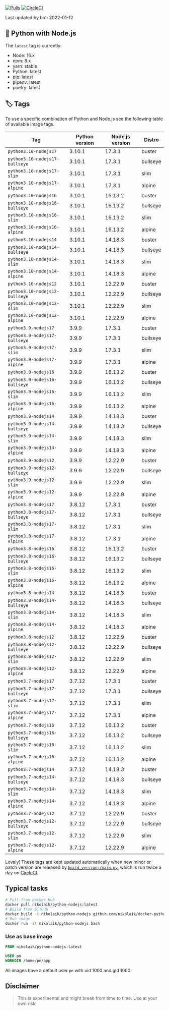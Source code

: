 [![Pulls](https://img.shields.io/docker/pulls/nikolaik/python-nodejs.svg?style=flat-square)](https://hub.docker.com/r/nikolaik/python-nodejs/)
[![CircleCI](https://img.shields.io/circleci/project/github/nikolaik/docker-python-nodejs.svg?style=flat-square)](https://circleci.com/gh/nikolaik/docker-python-nodejs)

Last updated by bot: 2022-01-12

## 🐳 Python with Node.js 
The `latest` tag is currently:

- Node: 16.x
- npm: 8.x
- yarn: stable
- Python: latest
- pip: latest
- pipenv: latest
- poetry: latest

## 🏷 Tags
To use a specific combination of Python and Node.js see the following table of available image tags.

Tag | Python version | Node.js version | Distro
--- | --- | --- | ---
`python3.10-nodejs17` | 3.10.1 | 17.3.1 | buster
`python3.10-nodejs17-bullseye` | 3.10.1 | 17.3.1 | bullseye
`python3.10-nodejs17-slim` | 3.10.1 | 17.3.1 | slim
`python3.10-nodejs17-alpine` | 3.10.1 | 17.3.1 | alpine
`python3.10-nodejs16` | 3.10.1 | 16.13.2 | buster
`python3.10-nodejs16-bullseye` | 3.10.1 | 16.13.2 | bullseye
`python3.10-nodejs16-slim` | 3.10.1 | 16.13.2 | slim
`python3.10-nodejs16-alpine` | 3.10.1 | 16.13.2 | alpine
`python3.10-nodejs14` | 3.10.1 | 14.18.3 | buster
`python3.10-nodejs14-bullseye` | 3.10.1 | 14.18.3 | bullseye
`python3.10-nodejs14-slim` | 3.10.1 | 14.18.3 | slim
`python3.10-nodejs14-alpine` | 3.10.1 | 14.18.3 | alpine
`python3.10-nodejs12` | 3.10.1 | 12.22.9 | buster
`python3.10-nodejs12-bullseye` | 3.10.1 | 12.22.9 | bullseye
`python3.10-nodejs12-slim` | 3.10.1 | 12.22.9 | slim
`python3.10-nodejs12-alpine` | 3.10.1 | 12.22.9 | alpine
`python3.9-nodejs17` | 3.9.9 | 17.3.1 | buster
`python3.9-nodejs17-bullseye` | 3.9.9 | 17.3.1 | bullseye
`python3.9-nodejs17-slim` | 3.9.9 | 17.3.1 | slim
`python3.9-nodejs17-alpine` | 3.9.9 | 17.3.1 | alpine
`python3.9-nodejs16` | 3.9.9 | 16.13.2 | buster
`python3.9-nodejs16-bullseye` | 3.9.9 | 16.13.2 | bullseye
`python3.9-nodejs16-slim` | 3.9.9 | 16.13.2 | slim
`python3.9-nodejs16-alpine` | 3.9.9 | 16.13.2 | alpine
`python3.9-nodejs14` | 3.9.9 | 14.18.3 | buster
`python3.9-nodejs14-bullseye` | 3.9.9 | 14.18.3 | bullseye
`python3.9-nodejs14-slim` | 3.9.9 | 14.18.3 | slim
`python3.9-nodejs14-alpine` | 3.9.9 | 14.18.3 | alpine
`python3.9-nodejs12` | 3.9.9 | 12.22.9 | buster
`python3.9-nodejs12-bullseye` | 3.9.9 | 12.22.9 | bullseye
`python3.9-nodejs12-slim` | 3.9.9 | 12.22.9 | slim
`python3.9-nodejs12-alpine` | 3.9.9 | 12.22.9 | alpine
`python3.8-nodejs17` | 3.8.12 | 17.3.1 | buster
`python3.8-nodejs17-bullseye` | 3.8.12 | 17.3.1 | bullseye
`python3.8-nodejs17-slim` | 3.8.12 | 17.3.1 | slim
`python3.8-nodejs17-alpine` | 3.8.12 | 17.3.1 | alpine
`python3.8-nodejs16` | 3.8.12 | 16.13.2 | buster
`python3.8-nodejs16-bullseye` | 3.8.12 | 16.13.2 | bullseye
`python3.8-nodejs16-slim` | 3.8.12 | 16.13.2 | slim
`python3.8-nodejs16-alpine` | 3.8.12 | 16.13.2 | alpine
`python3.8-nodejs14` | 3.8.12 | 14.18.3 | buster
`python3.8-nodejs14-bullseye` | 3.8.12 | 14.18.3 | bullseye
`python3.8-nodejs14-slim` | 3.8.12 | 14.18.3 | slim
`python3.8-nodejs14-alpine` | 3.8.12 | 14.18.3 | alpine
`python3.8-nodejs12` | 3.8.12 | 12.22.9 | buster
`python3.8-nodejs12-bullseye` | 3.8.12 | 12.22.9 | bullseye
`python3.8-nodejs12-slim` | 3.8.12 | 12.22.9 | slim
`python3.8-nodejs12-alpine` | 3.8.12 | 12.22.9 | alpine
`python3.7-nodejs17` | 3.7.12 | 17.3.1 | buster
`python3.7-nodejs17-bullseye` | 3.7.12 | 17.3.1 | bullseye
`python3.7-nodejs17-slim` | 3.7.12 | 17.3.1 | slim
`python3.7-nodejs17-alpine` | 3.7.12 | 17.3.1 | alpine
`python3.7-nodejs16` | 3.7.12 | 16.13.2 | buster
`python3.7-nodejs16-bullseye` | 3.7.12 | 16.13.2 | bullseye
`python3.7-nodejs16-slim` | 3.7.12 | 16.13.2 | slim
`python3.7-nodejs16-alpine` | 3.7.12 | 16.13.2 | alpine
`python3.7-nodejs14` | 3.7.12 | 14.18.3 | buster
`python3.7-nodejs14-bullseye` | 3.7.12 | 14.18.3 | bullseye
`python3.7-nodejs14-slim` | 3.7.12 | 14.18.3 | slim
`python3.7-nodejs14-alpine` | 3.7.12 | 14.18.3 | alpine
`python3.7-nodejs12` | 3.7.12 | 12.22.9 | buster
`python3.7-nodejs12-bullseye` | 3.7.12 | 12.22.9 | bullseye
`python3.7-nodejs12-slim` | 3.7.12 | 12.22.9 | slim
`python3.7-nodejs12-alpine` | 3.7.12 | 12.22.9 | alpine

Lovely! These tags are kept updated automatically when new minor or patch version are released by [`build_versions/main.py`](./build_versions/main.py), which is run twice a day on [CircleCI](https://circleci.com/gh/nikolaik/docker-python-nodejs).

## Typical tasks
```bash
# Pull from Docker Hub
docker pull nikolaik/python-nodejs:latest
# Build from GitHub
docker build -t nikolaik/python-nodejs github.com/nikolaik/docker-python-nodejs
# Run image
docker run -it nikolaik/python-nodejs bash
```

### Use as base image
```Dockerfile
FROM nikolaik/python-nodejs:latest

USER pn
WORKDIR /home/pn/app
```

All images have a default user `pn` with uid 1000 and gid 1000.

## Disclaimer
> This is experimental and might break from time to time. Use at your own risk!
